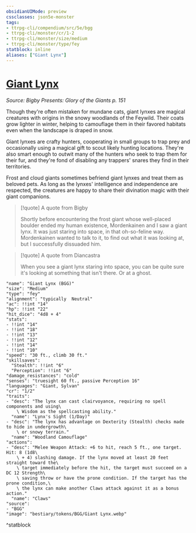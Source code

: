 ```yaml
---
obsidianUIMode: preview
cssclasses: json5e-monster
tags:
- ttrpg-cli/compendium/src/5e/bgg
- ttrpg-cli/monster/cr/1-2
- ttrpg-cli/monster/size/medium
- ttrpg-cli/monster/type/fey
statblock: inline
aliases: ["Giant Lynx"]
---
```

# [Giant Lynx](3-Compendium\CLI\bestiary\fey/giant-lynx-bgg.md)
*Source: Bigby Presents: Glory of the Giants p. 151*  

Though they're often mistaken for mundane cats, giant lynxes are magical creatures with origins in the snowy woodlands of the Feywild. Their coats grow lighter in winter, helping to camouflage them in their favored habitats even when the landscape is draped in snow.

Giant lynxes are crafty hunters, cooperating in small groups to trap prey and occasionally using a magical gift to scout likely hunting locations. They're also smart enough to outwit many of the hunters who seek to trap them for their fur, and they're fond of disabling any trappers' snares they find in their territories.

Frost and cloud giants sometimes befriend giant lynxes and treat them as beloved pets. As long as the lynxes' intelligence and independence are respected, the creatures are happy to share their divination magic with their giant companions.

> [!quote] A quote from Bigby  
> 
> Shortly before encountering the frost giant whose well-placed boulder ended my human existence, Mordenkainen and I saw a giant lynx. It was just staring into space, in that oh-so-feline way. Mordenkainen wanted to talk to it, to find out what it was looking at, but I successfully dissuaded him.

> [!quote] A quote from Diancastra  
> 
> When you see a giant lynx staring into space, you can be quite sure it's looking at something that isn't there. Or at a ghost.


```statblock
"name": "Giant Lynx (BGG)"
"size": "Medium"
"type": "fey"
"alignment": "typically  Neutral"
"ac": !!int "14"
"hp": !!int "22"
"hit_dice": "4d8 + 4"
"stats":
- !!int "14"
- !!int "18"
- !!int "13"
- !!int "12"
- !!int "14"
- !!int "10"
"speed": "30 ft., climb 30 ft."
"skillsaves":
  "Stealth": !!int "6"
  "Perception": !!int "6"
"damage_resistances": "cold"
"senses": "truesight 60 ft., passive Perception 16"
"languages": "Giant, Sylvan"
"cr": "1/2"
"traits":
- "desc": "The lynx can cast clairvoyance, requiring no spell components and using\
    \ Wisdom as the spellcasting ability."
  "name": "Lynx's Sight (1/Day)"
- "desc": "The lynx has advantage on Dexterity (Stealth) checks made to hide in undergrowth\
    \ or snowy terrain."
  "name": "Woodland Camouflage"
"actions":
- "desc": "Melee Weapon Attack: +6 to hit, reach 5 ft., one target. Hit: 8 (1d8\
    \ + 4) slashing damage. If the lynx moved at least 20 feet straight toward the\
    \ target immediately before the hit, the target must succeed on a DC 12 Strength\
    \ saving throw or have the prone condition. If the target has the prone condition,\
    \ the lynx can make another Claws attack against it as a bonus action."
  "name": "Claws"
"source":
- "BGG"
"image": "bestiary/tokens/BGG/Giant Lynx.webp"
```
^statblock